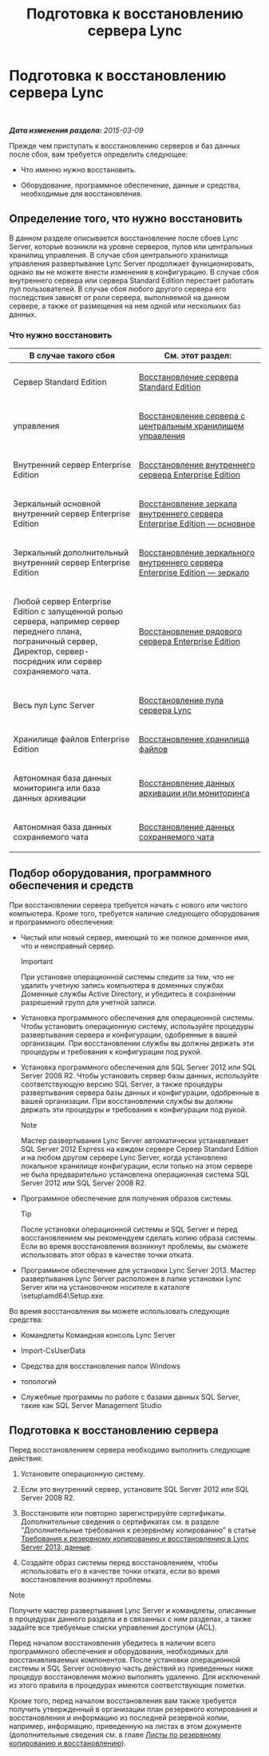 ﻿---
title: Подготовка к восстановлению сервера Lync
TOCTitle: Подготовка к восстановлению сервера Lync
ms:assetid: 857e4e02-908e-433a-96c6-be1795a9cb61
ms:mtpsurl: https://technet.microsoft.com/ru-ru/library/Hh202179(v=OCS.15)
ms:contentKeyID: 52058265
ms.date: 05/19/2016
mtps_version: v=OCS.15
ms.translationtype: HT
---

# Подготовка к восстановлению сервера Lync

 

_**Дата изменения раздела:** 2015-03-09_

Прежде чем приступать к восстановлению серверов и баз данных после сбоя, вам требуется определить следующее:

  - Что именно нужно восстановить.

  - Оборудование, программное обеспечение, данные и средства, необходимые для восстановления.

## Определение того, что нужно восстановить

В данном разделе описывается восстановление после сбоев Lync Server, которые возникли на уровне серверов, пулов или центральных хранилищ управления. В случае сбоя центрального хранилища управления развертывание Lync Server продолжает функционировать, однако вы не можете внести изменения в конфигурацию. В случае сбоя внутреннего сервера или сервера Standard Edition перестает работать пул пользователей. В случае сбоя любого другого сервера его последствия зависят от роли сервера, выполняемой на данном сервере, а также от размещения на нем одной или нескольких баз данных.

### Что нужно восстановить

<table>
<colgroup>
<col style="width: 50%" />
<col style="width: 50%" />
</colgroup>
<thead>
<tr class="header">
<th>В случае такого сбоя</th>
<th>См. этот раздел:</th>
</tr>
</thead>
<tbody>
<tr class="odd">
<td><p>Сервер Standard Edition</p></td>
<td><p><a href="lync-server-2013-restoring-a-standard-edition-server.md">Восстановление сервера Standard Edition</a></p></td>
</tr>
<tr class="even">
<td><p>управления</p></td>
<td><p><a href="lync-server-2013-restoring-the-server-hosting-the-central-management-store.md">Восстановление сервера с центральным хранилищем управления</a></p></td>
</tr>
<tr class="odd">
<td><p>Внутренний сервер Enterprise Edition</p></td>
<td><p><a href="lync-server-2013-restoring-an-enterprise-edition-back-end-server.md">Восстановление внутреннего сервера Enterprise Edition</a></p></td>
</tr>
<tr class="even">
<td><p>Зеркальный основной внутренний сервер Enterprise Edition</p></td>
<td><p><a href="lync-server-2013-restoring-a-mirrored-enterprise-edition-back-end-server-primary.md">Восстановление зеркала внутреннего сервера Enterprise Edition — основное</a></p></td>
</tr>
<tr class="odd">
<td><p>Зеркальный дополнительный внутренний сервер Enterprise Edition</p></td>
<td><p><a href="lync-server-2013-restoring-a-mirrored-enterprise-edition-back-end-server-mirror.md">Восстановление зеркального внутреннего сервера Enterprise Edition — зеркало</a></p></td>
</tr>
<tr class="even">
<td><p>Любой сервер Enterprise Edition с запущенной ролью сервера, например сервер переднего плана, пограничный сервер, Директор, сервер-посредник или сервер сохраняемого чата.</p></td>
<td><p><a href="lync-server-2013-restoring-an-enterprise-edition-member-server.md">Восстановление рядового сервера Enterprise Edition</a></p></td>
</tr>
<tr class="odd">
<td><p>Весь пул Lync Server</p></td>
<td><p><a href="lync-server-2013-restoring-a-lync-server-pool.md">Восстановление пула сервера Lync</a></p></td>
</tr>
<tr class="even">
<td><p>Хранилище файлов Enterprise Edition</p></td>
<td><p><a href="lync-server-2013-restoring-a-file-store.md">Восстановление хранилища файлов</a></p></td>
</tr>
<tr class="odd">
<td><p>Автономная база данных мониторинга или база данных архивации</p></td>
<td><p><a href="lync-server-2013-restoring-monitoring-or-archiving-data.md">Восстановление данных архивации или мониторинга</a></p></td>
</tr>
<tr class="even">
<td><p>Автономная база данных сохраняемого чата</p></td>
<td><p><a href="lync-server-2013-restoring-persistent-chat-data.md">Восстановление данных сохраняемого чата</a></p></td>
</tr>
</tbody>
</table>


## Подбор оборудования, программного обеспечения и средств

При восстановлении сервера требуется начать с нового или чистого компьютера. Кроме того, требуется наличие следующего оборудования и программного обеспечения:

  - Чистый или новый сервер, имеющий то же полное доменное имя, что и неисправный сервер.
    
    > [!important]  
    > При установке операционной системы следите за тем, что не удалить учетную запись компьютера в доменных службах Доменные службы Active Directory, и убедитесь в сохранении разрешений групп для учетной записи.

  - Установка программного обеспечения для операционной системы. Чтобы установить операционную систему, используйте процедуры развертывания сервера и конфигурации, одобренные в вашей организации. При восстановлении службы вы должны держать эти процедуры и требования к конфигурации под рукой.

  - Установка программного обеспечения для SQL Server 2012 или SQL Server 2008 R2. Чтобы установить сервер базы данных, используйте соответствующую версию SQL Server, а также процедуры развертывания сервера базы данных и конфигурации, одобренные в вашей организации. При восстановлении службы вы должны держать эти процедуры и требования к конфигурации под рукой.
    
    > [!note]  
    > Мастер развертывания Lync Server автоматически устанавливает SQL Server 2012 Express на каждом сервере Сервер Standard Edition и на любом другом сервере Lync Server, когда установлено локальное хранилище конфигурации, если только на этом сервере не была предварительно установлена операционная система SQL Server 2012 или SQL Server 2008 R2.

  - Программное обеспечение для получения образов системы.
    

    > [!TIP]
    > После установки операционной системы и SQL Server и перед восстановлением мы рекомендуем сделать копию образа системы. Если во время восстановления возникнут проблемы, вы сможете использовать этот образ в качестве точки отката.



  - Программное обеспечение для установки Lync Server 2013. Мастер развертывания Lync Server расположен в папке установки Lync Server или на установочном носителе в каталоге \\setup\\amd64\\Setup.exe.

Во время восстановления вы можете использовать следующие средства:

  - Командлеты Командная консоль Lync Server

  - Import-CsUserData

  - Средства для восстановления папок Windows

  - топологий

  - Служебные программы по работе с базами данных SQL Server, такие как SQL Server Management Studio

## Подготовка к восстановлению сервера

Перед восстановлением сервера необходимо выполнить следующие действия:

1.  Установите операционную систему.

2.  Если это внутренний сервер, установите SQL Server 2012 или SQL Server 2008 R2.

3.  Восстановите или повторно зарегистрируйте сертификаты. Дополнительные сведения о сертификатах см. в разделе "Дополнительные требования к резервному копированию" в статье [Требования к резервному копированию и восстановлению в Lync Server 2013: данные](lync-server-2013-backup-and-restoration-requirements-data.md).

4.  Создайте образ системы перед восстановлением, чтобы использовать его в качестве точки отката, если во время восстановления возникнут проблемы.

> [!note]  
> Получите мастер развертывания Lync Server и командлеты, описанные в процедурах данного раздела и в связанных с ним разделах, а также задайте все требуемые списки управления доступом (ACL).

Перед началом восстановления убедитесь в наличии всего программного обеспечения и оборудования, необходимых для восстанавливаемых компонентов. После установки операционной системы и SQL Server основную часть действий из приведенных ниже процедур восстановления можно выполнять удаленно. Для исключений из этого правила в процедурах имеются соответствующие пометки.

Кроме того, перед началом восстановления вам также требуется получить утвержденный в организации план резервного копирования и восстановления и информацию из последней резервной копии, например, информацию, приведенную на листах в этом документе (дополнительные сведения см. в главе [Листы по резервному копированию и восстановлению](lync-server-2013-backup-and-restoration-worksheets.md)).

